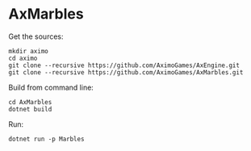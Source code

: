 # AxMarbles

Get the sources:

```
mkdir aximo
cd aximo
git clone --recursive https://github.com/AximoGames/AxEngine.git
git clone --recursive https://github.com/AximoGames/AxMarbles.git
```

Build from command line:

```
cd AxMarbles
dotnet build
```

Run:
```
dotnet run -p Marbles
```